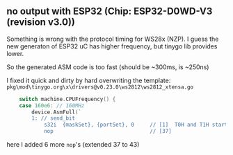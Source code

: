 ## no output with ESP32 (Chip: ESP32-D0WD-V3 (revision v3.0))

Something is wrong with the protocol timing for WS28x (NZP).
I guess the new generaton of ESP32 uC has higher frequency, but tinygo lib provides lower.

So the generated ASM code is too fast (should be ~300ms, is ~250ns)

I fixed it quick and dirty by hard overwriting the template:
`pkg\mod\tinygo.org\x\drivers@v0.23.0\ws2812\ws2812_xtensa.go`

```go
	switch machine.CPUFrequency() {
	case 160e6: // 160MHz
		device.AsmFull(`
		1: // send_bit
			s32i  {maskSet}, {portSet}, 0     // [1]  T0H and T1H start here
			nop                               // [37]
```
here I added 6 more `nop`'s (extended 37 to 43)